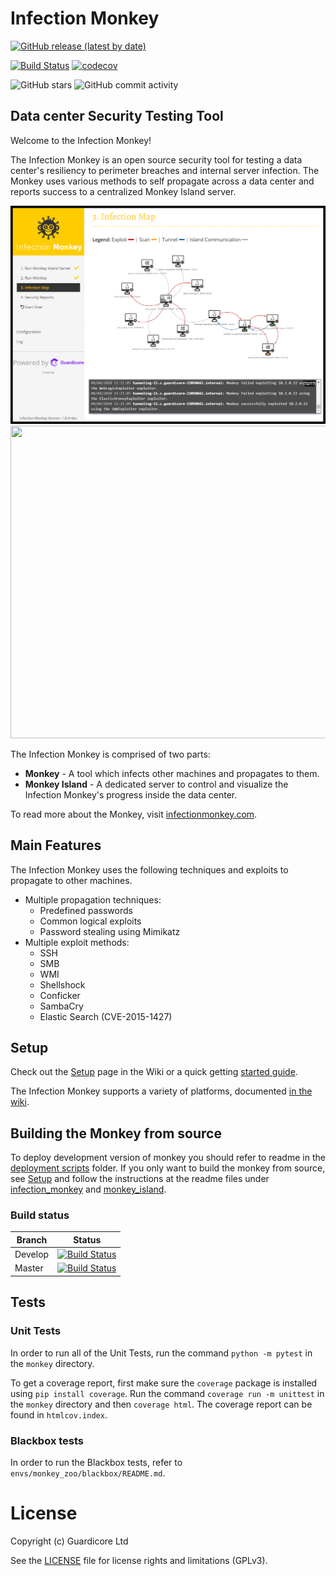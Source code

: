 # Infection Monkey
[![GitHub release (latest by date)](https://img.shields.io/github/v/release/guardicore/monkey)](https://github.com/guardicore/monkey/releases)

[![Build Status](https://travis-ci.com/guardicore/monkey.svg?branch=develop)](https://travis-ci.com/guardicore/monkey)
[![codecov](https://codecov.io/gh/guardicore/monkey/branch/develop/graph/badge.svg)](https://codecov.io/gh/guardicore/monkey)

![GitHub stars](https://img.shields.io/github/stars/guardicore/monkey)
![GitHub commit activity](https://img.shields.io/github/commit-activity/m/guardicore/monkey)

## Data center Security Testing Tool

Welcome to the Infection Monkey! 

The Infection Monkey is an open source security tool for testing a data center's resiliency to perimeter breaches and internal server infection. The Monkey uses various methods to self propagate across a data center and reports success to a centralized Monkey Island server.

<img src=".github/map-full.png" >

<img src=".github/Security-overview.png" width="800" height="500">

The Infection Monkey is comprised of two parts:

* **Monkey** - A tool which infects other machines and propagates to them.
* **Monkey Island** - A dedicated server to control and visualize the Infection Monkey's progress inside the data center.

To read more about the Monkey, visit [infectionmonkey.com](https://infectionmonkey.com). 

## Main Features

The Infection Monkey uses the following techniques and exploits to propagate to other machines.

* Multiple propagation techniques:
  * Predefined passwords
  * Common logical exploits
  * Password stealing using Mimikatz
* Multiple exploit methods:
  * SSH
  * SMB
  * WMI
  * Shellshock
  * Conficker
  * SambaCry
  * Elastic Search (CVE-2015-1427)

## Setup
Check out the [Setup](https://github.com/guardicore/monkey/wiki/setup) page in the Wiki or a quick getting [started guide](https://www.guardicore.com/infectionmonkey/wt/).

The Infection Monkey supports a variety of platforms, documented [in the wiki](https://github.com/guardicore/monkey/wiki/OS-compatibility).

## Building the Monkey from source
To deploy development version of monkey you should refer to readme in the [deployment scripts](deployment_scripts) folder.
If you only want to build the monkey from source, see [Setup](https://github.com/guardicore/monkey/wiki/Setup#compile-it-yourself)
and follow the instructions at the readme files under [infection_monkey](monkey/infection_monkey) and [monkey_island](monkey/monkey_island). 

### Build status
| Branch | Status |
| ------ | :----: |
| Develop | [![Build Status](https://travis-ci.com/guardicore/monkey.svg?branch=develop)](https://travis-ci.com/guardicore/monkey) |
| Master | [![Build Status](https://travis-ci.com/guardicore/monkey.svg?branch=master)](https://travis-ci.com/guardicore/monkey) | 

## Tests

### Unit Tests

In order to run all of the Unit Tests, run the command `python -m pytest` in the `monkey` directory. 

To get a coverage report, first make sure the `coverage` package is installed using `pip install coverage`. Run the command 
`coverage run -m unittest` in the `monkey` directory and then `coverage html`. The coverage report can be found in 
`htmlcov.index`.  

### Blackbox tests

In order to run the Blackbox tests, refer to `envs/monkey_zoo/blackbox/README.md`. 

# License

Copyright (c) Guardicore Ltd

See the [LICENSE](LICENSE) file for license rights and limitations (GPLv3).
